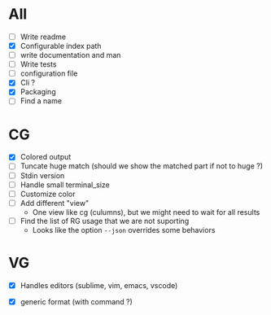 # All
- [ ] Write readme
- [x] Configurable index path
- [ ] write documentation and man
- [ ] Write tests
- [ ] configuration file
- [x] Cli ?
- [x] Packaging
- [ ] Find a name

# CG
- [x] Colored output
- [ ] Tuncate huge match (should we show the matched part if not to huge ?)
- [ ] Stdin version
- [ ] Handle small terminal_size
- [ ] Customize color
- [ ] Add different "view"
    - One view like cg (culumns), but we might need to wait for all results
- [ ] Find the list of RG usage that we are not suporting
    - Looks like the option `--json` overrides some behaviors

# VG
- [x] Handles editors (sublime, vim, emacs, vscode)
- [x] generic format (with command ?)

